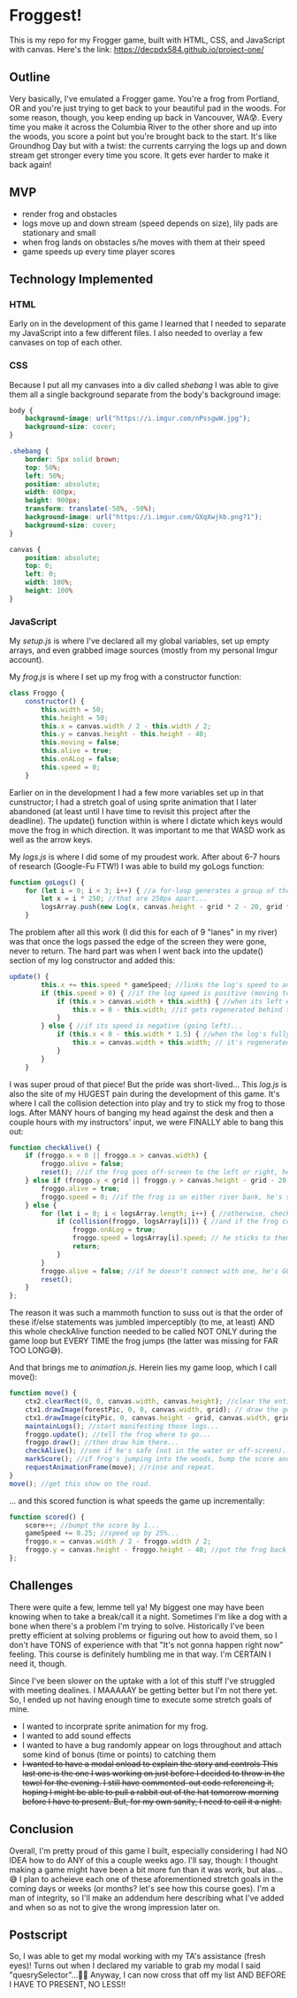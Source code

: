 # Froggest!
This is my repo for my Frogger game, built with HTML, CSS, and JavaScript with canvas. Here's the link: https://decpdx584.github.io/project-one/

## Outline
Very basically, I've emulated a Frogger game. You're a frog from Portland, OR and you're just trying to get back to your beautiful pad in the woods. For some reason, though, you keep ending up back in Vancouver, WA😰. Every time you make it across the Columbia River to the other shore and up into the woods, you score a point but you're brought back to the start. It's like Groundhog Day but with a twist: the currents carrying the logs up and down stream get stronger every time you score. It gets ever harder to make it back again!

## MVP
- render frog and obstacles
- logs move up and down stream (speed depends on size), lily pads are stationary and small
- when frog lands on obstacles s/he moves with them at their speed
- game speeds up every time player scores

## Technology Implemented

### HTML
Early on in the development of this game I learned that I needed to separate my JavaScript into a few different files. I also needed to overlay a few canvases on top of each other.

### CSS
Because I put all my canvases into a div called *shebang* I was able to give them all a single background separate from the body's background image:
```css
body {
    background-image: url("https://i.imgur.com/nPssgwW.jpg");
    background-size: cover;
}

.shebang {
    border: 5px solid brown;
    top: 50%;
    left: 50%;
    position: absolute;
    width: 600px;
    height: 900px;
    transform: translate(-50%, -50%);
    background-image: url("https://i.imgur.com/GXqXwjkb.png?1");
    background-size: cover;
}

canvas {
    position: absolute;
    top: 0;
    left: 0;
    width: 100%;
    height: 100%
}
```

### JavaScript
My *setup.js* is where I've declared all my global variables, set up empty arrays, and even grabbed image sources (mostly from my personal Imgur account).

My *frog.js* is where I set up my frog with a constructor function:
```javascript
class Froggo {
    constructor() {
        this.width = 50;
        this.height = 50;
        this.x = canvas.width / 2 - this.width / 2;
        this.y = canvas.height - this.height - 40;
        this.moving = false;
        this.alive = true;
        this.onALog = false;
        this.speed = 0;
    }
```
Earlier on in the development I had a few more variables set up in that cunstructor; I had a stretch goal of using sprite animation that I later abandoned (at least until I have time to revisit this project after the deadline).
The update() function within is where I dictate which keys would move the frog in which direction. It was important to me that WASD work as well as the arrow keys.

My *logs.js* is where I did some of my proudest work. After about 6-7 hours of research (Google-Fu FTW!) I was able to build my goLogs function:
```javascript
function goLogs() {
    for (let i = 0; i < 3; i++) { //a for-loop generates a group of three logs...
        let x = i * 250; //that are 250px apart...
        logsArray.push(new Log(x, canvas.height - grid * 2 - 20, grid * 1.5, grid, .65, "smallLogs")) //using the log constructor function, which gives each log x and y coordinates, width, height, speed, and type
    }
```
The problem after all this work (I did this for each of 9 "lanes" in my river) was that once the logs passed the edge of the screen they were gone, never to return. The hard part was when I went back into the update() section of my log constructor and added this:
```javascript
update() {
        this.x += this.speed * gameSpeed; //links the log's speed to an overall gameSpeed I declared back in setup.js
        if (this.speed > 0) { //if the log speed is positive (moving to the right)...
            if (this.x > canvas.width + this.width) { //when its left end is it's length past the right edge of the canvas...
                this.x = 0 - this.width; //it gets regenerated behind the left edge of the canvas
            }
        } else { //if its speed is negative (going left)...
            if (this.x < 0 - this.width * 1.5) { //when the log's fully off the left edge of the canvas...
                this.x = canvas.width + this.width; // it's regenerated behind the right edge of the canvas
            }
        }
    }
```
I was super proud of that piece! But the pride was short-lived...
This *log.js* is also the site of my HUGEST pain during the development of this game. It's where I call the collision detection into play and try to stick my frog to those logs. After MANY hours of banging my head against the desk and then a couple hours with my instructors' input, we were FINALLY able to bang this out:
```javascript
function checkAlive() {
    if (froggo.x < 0 || froggo.x > canvas.width) { 
        froggo.alive = false;
        reset(); //if the frog goes off-screen to the left or right, he goes back to shore and score goes to zero. GAME OVER, MYAN!
    } else if (froggo.y < grid || froggo.y > canvas.height - grid - 20) {
        froggo.alive = true;
        froggo.speed = 0; //if the frog is on either river bank, he's safe and stays put
    } else {
        for (let i = 0; i < logsArray.length; i++) { //otherwise, check every log on screen...
            if (collision(froggo, logsArray[i])) { //and if the frog connects with any of them...
                froggo.onALog = true;
                froggo.speed = logsArray[i].speed; // he sticks to them and maintains their speed..
                return;
            }
        }
        froggo.alive = false; //if he doesn't connect with one, he's GONZO
        reset();
    }
};
```
The reason it was such a mammoth function to suss out is that the order of these if/else statements was jumbled imperceptibly (to me, at least) AND this whole checkAlive function needed to be called NOT ONLY during the game loop but EVERY TIME the frog jumps (the latter was missing for FAR TOO LONG😅).

And that brings me to *animation.js*. Herein lies my game loop, which I call move():
```javascript
function move() {
    ctx2.clearRect(0, 0, canvas.width, canvas.height); //clear the entire canvas (all three)...
    ctx1.drawImage(forestPic, 0, 0, canvas.width, grid); // draw the goal shore on top...
    ctx1.drawImage(cityPic, 0, canvas.height - grid, canvas.width, grid); //draw the crappy shore the frog's trying to escape on the bottom...
    maintainLogs(); //start manifesting those logs...
    froggo.update(); //tell the frog where to go...
    froggo.draw(); //then draw him there...
    checkAlive(); //see if he's safe (not in the water or off-screen)...
    markScore(); //if frog's jumping into the woods, bump the score and put him back on the crappy shore...
    requestAnimationFrame(move); //rinse and repeat.
}
move(); //get this show on the road.
```
... and this scored function is what speeds the game up incrementally:
```javascript
function scored() {
    score++; //bumpt the score by 1...
    gameSpeed += 0.25; //speed up by 25%...
    froggo.x = canvas.width / 2 - froggo.width / 2;
    froggo.y = canvas.height - froggo.height - 40; //put the frog back in Vancouver (bottom shore)
};
```

## Challenges
There were quite a few, lemme tell ya!
My biggest one may have been knowing when to take a break/call it a night. Sometimes I'm like a dog with a bone when there's a problem I'm trying to solve. Historically I've been pretty efficient at solving problems or figuring out how to avoid them, so I don't have TONS of experience with that "It's not gonna happen right now" feeling. This course is definitely humbling me in that way. I'm CERTAIN I need it, though.

Since I've been slower on the uptake with a lot of this stuff I've struggled with meeting dealines. I MAAAAAY be getting better but I'm not there yet. So, I ended up not having enough time to execute some stretch goals of mine.
- I wanted to incorprate sprite animation for my frog.
- I wanted to add sound effects
- I wanted to have a bug randomly appear on logs throughout and attach some kind of bonus (time or points) to catching them
- ~~I wanted to have a modal onload to explain the story and controls
This last one is the one I was working on just before I decided to throw in the towel for the evening. I still have commented-out code referencing it, hoping I might be able to pull a rabbit out of the hat tomorrow morning before I have to present. But, for my own sanity, I need to call it a night.~~

## Conclusion
Overall, I'm pretty proud of this game I built, especially considering I had NO IDEA how to do ANY of this a couple weeks ago. I'll say, though: I thought making a game might have been a bit more fun than it was work, but alas...😅
I plan to acheieve each one of these aforementioned stretch goals in the coming days or weeks (or months? let's see how this course goes). I'm a man of integrity, so I'll make an addendum here describing what I've added and when so as not to give the wrong impression later on.



## Postscript
So, I was able to get my modal working with my TA's assistance (fresh eyes)! Turns out when I declared my variable to grab my modal I said "quesrySelector"...🤦‍♂️ Anyway, I can now cross that off my list AND BEFORE I HAVE TO PRESENT, NO LESS!!